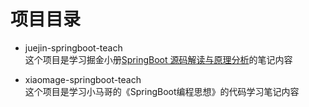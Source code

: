 # 项目目录

- juejin-springboot-teach   
    这个项目是学习掘金小册[SpringBoot 源码解读与原理分析](https://juejin.im/book/6844733814560784397)的笔记内容

- xiaomage-springboot-teach  
    这个项目是学习小马哥的《SpringBoot编程思想》的代码学习笔记内容
